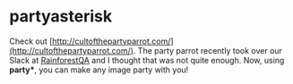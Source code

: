 # partyasterisk

Check out [http://cultofthepartyparrot.com/](http://cultofthepartyparrot.com/). The party parrot recently took over our Slack at [RainforestQA](https://www.rainforestqa.com/) and I thought that was not quite enough. Now, using **party\***, you can make any image party with you!
